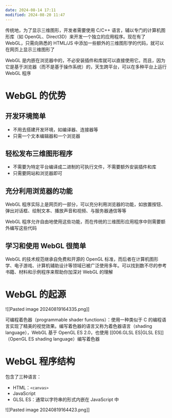 ```yaml
---
date: 2024-08-14 17:11
modified: 2024-08-20 11:47
---
```


传统地，为了显示三维图形，开发者需要使用 C/C++ 语言，辅以专门的计算机图形库（如 OpenGL、Direct3D）来开发一个独立的应用程序。现在有了 WebGL，只需向熟悉的 HTML/JS 中添加一些额外的三维图形学的代码，就可以在网页上显示三维图形了

WebGL 是内嵌在浏览器中的，不必安装插件和库就可以直接使用它。而且，因为它是基于浏览器（而不是基于操作系统）的，天生跨平台，可以在多种平台上运行 WebGL 程序

# WebGL 的优势

## 开发环境简单

- 不用去搭建开发环境，如编译器、连接器等
- 只需一个文本编辑器和一个浏览器

## 轻松发布三维图形程序

- 不需要为特定平台编译成二进制的可执行文件，不需要额外安装插件和库
- 只需要网站和浏览器即可

## 充分利用浏览器的功能

WebGL 程序实际上是网页的一部分，可以充分利用浏览器的功能，如放置按钮、弹出对话框、绘制文本、播放声音和视频、与服务器通信等等

WebGL 程序允许自由地使用这些功能，而在传统的三维图形应用程序中则需要额外编写这些代码

## 学习和使用 WebGL 很简单

WebGL 的技术规范继承自免费和开源的 OpenGL 标准，而后者在计算机图形学、电子游戏、计算机辅助设计等领域已被广泛使用多年。可以找到数不尽的参考书籍、材料和示例程序来帮助你加深对 WebGL 的理解

# WebGL 的起源

![[Pasted image 20240819164335.png]]

可编程着色器（programmable shader functions）：使用一种类似于 C 的编程语言实现了精美的视觉效果。编写着色器的语言又称为着色器语言（shading language），WebGL 基于 OpenGL ES 2.0，也使用 [[006.GLSL ES|GLSL ES]]（OpenGL ES shading language）编写着色器

# WebGL 程序结构

包含了三种语言：

- HTML：`<canvas>`
- JavaScript
- GLSL ES：通常以字符串的形式内嵌在 JavaScript 中

![[Pasted image 20240819164423.png]]
